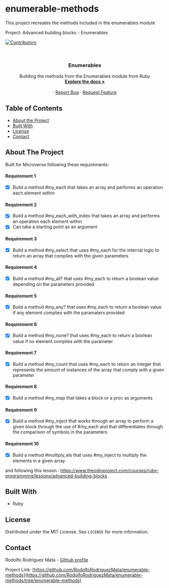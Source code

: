 # enumerable-methods

This project recreates the methods included in the enumerables module

Project: Advanced building blocks - Enumerables

<!-- PROJECT SHIELDS -->
<!--
*** I'm using markdown "reference style" links for readability.
*** Reference links are enclosed in brackets [ ] instead of parentheses ( ).
*** See the bottom of this document for the declaration of the reference variables
*** for contributors-url, forks-url, etc. This is an optional, concise syntax you may use.
*** https://www.markdownguide.org/basic-syntax/#reference-style-links
-->
[![Contributors][contributors-shield]][contributors-url]




<!-- PROJECT LOGO -->
<br />
<p align="center">
  
  <h3 align="center">Enumerables</h3>

  <p align="center">
    Building the methods from the Enumerables module from Ruby
    <br />
    <a href="https://github.com/RodolfoRodriguezMata/enumerable-methods"><strong>Explore the docs »</strong></a>
    <br />
    <br />
    ·
    <a href="https://github.com/RodolfoRodriguezMata/enumerable-methods/issues">Report Bug</a>
    ·
    <a href="https://github.com/RodolfoRodriguezMata/enumerable-methods/issues">Request Feature</a>
  </p>
</p>



<!-- TABLE OF CONTENTS -->
## Table of Contents

* [About the Project](#about-the-project)
* [Built With](#built-with)
* [License](#license)
* [Contact](#contact)



<!-- ABOUT THE PROJECT -->
## About The Project

Built for Microverse following these requirements: 
#### Requirement 1
- [x] Build a method #my_each that takes an array and performs an operation each element within

#### Requirement 2
- [x] Build a method #my_each_with_index that takes an array and performs an operation each element within
- [x] Can take a starting point as an argument

#### Requirement 3
- [x] Build a method #my_select that uses #my_each for the internal logic to return an array that complies with the given parameters

#### Requirement 4
- [x] Build a method #my_all? that uses #my_each to return a boolean value depending on the parameters provided

#### Requirement 5
- [x] Build a method #my_any? that uses #my_each to return a boolean value if any element complies with the paramaters provided

#### Requirement 6
- [x] Build a method #my_none? that uses #my_each to return a boolean value if no element complies with the parameter

#### Requirement 7
- [x] Build a method #my_count that uses #my_each to return an integer that represents the amount of instances of the array that comply with a given parameter

#### Requirement 8
- [x] Build a method #my_map that takes a block or a proc as arguments

#### Requirement 9
- [x] Build a method #my_inject that works through an array to perform a given block through the use of #my_each and that differentiates through the comparison of symbols in the parameters

#### Requirement 10
- [x] Build a method #multiply_els that uses #my_inject to multiply the elements in a given array

and following this lesson :
https://www.theodinproject.com/courses/ruby-programming/lessons/advanced-building-blocks


## Built With
* Ruby

<!-- LICENSE -->
## License

Distributed under the MIT License. See `LICENSE` for more information.



<!-- CONTACT -->
## Contact

Rodolfo Rodriguez Mata - [Github profile](https://github.com/RodolfoRodriguezMata)

Project Link: [https://github.com/RodolfoRodriguezMata/enumerable-methods](https://github.com/RodolfoRodriguezMata/enumerable-methods/tree/enumerable-methods)







<!-- MARKDOWN LINKS & IMAGES -->
<!-- https://www.markdownguide.org/basic-syntax/#reference-style-links -->
[contributors-shield]: https://img.shields.io/github/contributors/othneildrew/Best-README-Template.svg?style=flat-square
[contributors-url]: https://github.com/RodolfoRodriguezMata/enumerable-methods/contributors
[forks-shield]: https://img.shields.io/github/forks/othneildrew/Best-README-Template.svg?style=flat-square
[forks-url]: https://github.com/othneildrew/Best-README-Template/network/members
[stars-shield]: https://img.shields.io/github/stars/othneildrew/Best-README-Template.svg?style=flat-square
[stars-url]: https://github.com/othneildrew/Best-README-Template/stargazers
[issues-shield]: https://img.shields.io/github/issues/othneildrew/Best-README-Template.svg?style=flat-square
[issues-url]: https://github.com/othneildrew/Best-README-Template/issues
[license-shield]: https://img.shields.io/github/license/othneildrew/Best-README-Template.svg?style=flat-square
[license-url]: https://github.com/othneildrew/Best-README-Template/blob/master/LICENSE.txt
[linkedin-shield]: https://img.shields.io/badge/-LinkedIn-black.svg?style=flat-square&logo=linkedin&colorB=555
[linkedin-url]: https://linkedin.com/in/othneildrew
[product-screenshot]: images/screenshot.png